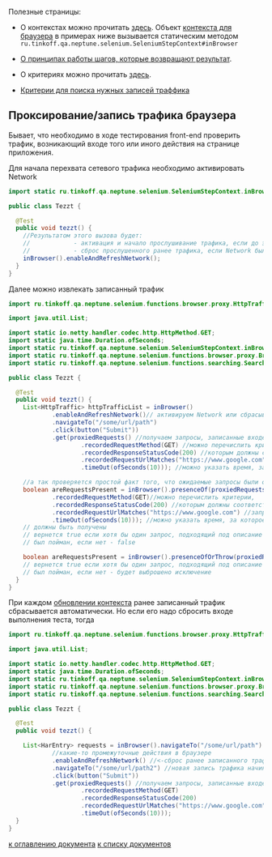 Полезные страницы:

- О контекстах можно прочитать [здесь](./../../../core.api/doc/rus/STEPS.MD#Контекст). 
  Объект [контекста для браузера](https://tinkoffcreditsystems.github.io/neptune/selenium/ru/tinkoff/qa/neptune/selenium/SeleniumStepContext.html)
  в примерах ниже вызывается статическим методом `ru.tinkoff.qa.neptune.selenium.SeleniumStepContext#inBrowser`

- [О принципах работы шагов, которые возвращают результат](./../../../core.api/doc/rus/STEPS.MD#Шаги-которые-возвращают-результат).

- О критериях можно прочитать [здесь](./../../../core.api/doc/rus/STEPS.MD#Критерии).  

- [Критерии для поиска нужных записей траффика](https://tinkoffcreditsystems.github.io/neptune/selenium/ru/tinkoff/qa/neptune/selenium/functions/browser/proxy/BrowserProxyCriteria.html)


## Проксирование/запись трафика браузера

Бывает, что необходимо в ходе тестирования front-end проверить трафик, возникающий входе того или иного действия на
странице приложения.

Для начала перехвата сетевого трафика необходимо активировать Network

```java
import static ru.tinkoff.qa.neptune.selenium.SeleniumStepContext.inBrowser;

public class Tezzt {

  @Test
  public void tezzt() {
    //Результатом этого вызова будет:
    //            - активация и начало прослушивание трафика, если до этого Network был отключен
    //            - сброс прослушенного ранее трафика, если Network был вклчен
    inBrowser().enableAndRefreshNetwork();
  }
}
```

Далее можно извлекать записанный трафик

```java
import ru.tinkoff.qa.neptune.selenium.functions.browser.proxy.HttpTraffic;

import java.util.List;

import static io.netty.handler.codec.http.HttpMethod.GET;
import static java.time.Duration.ofSeconds;
import static ru.tinkoff.qa.neptune.selenium.SeleniumStepContext.inBrowser;
import static ru.tinkoff.qa.neptune.selenium.functions.browser.proxy.BrowserProxyGetStepSupplier.proxiedRequests;
import static ru.tinkoff.qa.neptune.selenium.functions.searching.SearchSupplier.button;

public class Tezzt {

  @Test
  public void tezzt() {
    List<HttpTraffic> httpTrafficList = inBrowser()
            .enableAndRefreshNetwork()// активируем Network или сбрасываем уже прослушенный трафик
            .navigateTo("/some/url/path")
            .click(button("Submit"))
            .get(proxiedRequests() //получаем запросы, записанные входе действий выше
                    .recordedRequestMethod(GET) //можно перечислить критерии,
                    .recordedResponseStatusCode(200) //которым должны соответствовать извлекаемые 
                    .recordedRequestUrlMatches("https://www.google.com") //запросы
                    .timeOut(ofSeconds(10))); //можно указать время, за которое желаемые запросы должны быть получены

    //а так проверяется простой факт того, что ожидаемые запросы были отправлены/ответы получены
    boolean areRequestsPresent = inBrowser().presenceOf(proxiedRequests()
            .recordedRequestMethod(GET)//можно перечислить критерии,
            .recordedResponseStatusCode(200) //которым должны соответствовать извлекаемые 
            .recordedRequestUrlMatches("https://www.google.com") //запросы
            .timeOut(ofSeconds(10))); //можно указать время, за которое желаемые запросы
    // должны быть получены
    // вернется true если хотя бы один запрос, подходящий под описание выше, 
    // был пойман, если нет - false

    boolean areRequestsPresent = inBrowser().presenceOfOrThrow(proxiedRequests());
    // вернется true если хотя бы один запрос, подходящий под описание выше, 
    // был пойман, если нет - будет выброшено исключение
  }
}
```

При каждом [обновлении контекста](./../../../core.api/doc/rus/REFRESHING_STOPPING.MD#Обновление) ранее записанный трафик 
сбрасывается автоматически. Но если его надо сбросить входе выполнения теста, тогда

```java
import ru.tinkoff.qa.neptune.selenium.functions.browser.proxy.HttpTraffic;

import java.util.List;

import static io.netty.handler.codec.http.HttpMethod.GET;
import static java.time.Duration.ofSeconds;
import static ru.tinkoff.qa.neptune.selenium.SeleniumStepContext.inBrowser;
import static ru.tinkoff.qa.neptune.selenium.functions.browser.proxy.BrowserProxyGetStepSupplier.proxiedRequests;
import static ru.tinkoff.qa.neptune.selenium.functions.searching.SearchSupplier.button;

public class Tezzt {

  @Test
  public void tezzt() {

    List<HarEntry> requests = inBrowser().navigateTo("/some/url/path")
            //какие-то промежуточные действия в браузере
            .enableAndRefreshNetwork() //<-сброс ранее записанного трафика
            .navigateTo("/some/url/path2") //новая запись трафика начинается тут
            .click(button("Submit"))
            .get(proxiedRequests() //получаем запросы, записанные входе действий выше
                    .recordedRequestMethod(GET)
                    .recordedResponseStatusCode(200)
                    .recordedRequestUrlMatches("https://www.google.com")
                    .timeOut(ofSeconds(10)));
  }
}
```
[к оглавлению документа](#Оглавление) [к списку документов](README.MD#Оглавление)


